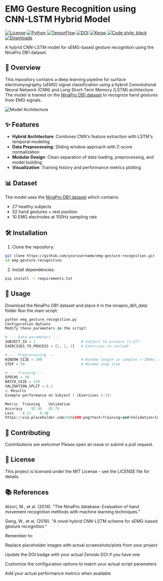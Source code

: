 # EMG Gesture Recognition using CNN-LSTM Hybrid Model

[![License](https://img.shields.io/badge/License-MIT-blue.svg)](https://opensource.org/licenses/MIT)
[![Python](https://img.shields.io/badge/Python-3.7%2B-blue)](https://www.python.org/)
[![TensorFlow](https://img.shields.io/badge/TensorFlow-2.x-orange)](https://www.tensorflow.org/)
[![DOI](https://zenodo.org/badge/DOI/10.5281/zenodo.XXXXXXX.svg)](https://doi.org/10.5281/zenodo.XXXXXXX)
  [![Keras](https://img.shields.io/badge/Keras-%23D00000.svg?logo=Keras&logoColor=white)](https://keras.io)
[![Code style: black](https://img.shields.io/badge/code%20style-black-000000.svg)](https://github.com/psf/black)
[![Downloads](https://static.pepy.tech/badge/your-package-name)](https://pepy.tech/project/your-package-name)

A hybrid CNN-LSTM model for sEMG-based gesture recognition using the NinaPro DB1 dataset.

## 📌 Overview

This repository contains a deep learning pipeline for surface electromyography (sEMG) signal classification using a hybrid Convolutional Neural Network (CNN) and Long Short-Term Memory (LSTM) architecture. The model is trained on the [NinaPro DB1 dataset](http://ninapro.hevs.ch/) to recognize hand gestures from EMG signals.

![Model Architecture](https://via.placeholder.com/800x400.png?text=CNN-LSTM+Architecture+Diagram)

## ✨ Features

- **Hybrid Architecture**: Combines CNN's feature extraction with LSTM's temporal modeling
- **Data Preprocessing**: Sliding window approach with Z-score normalization
- **Modular Design**: Clean separation of data loading, preprocessing, and model building
- **Visualization**: Training history and performance metrics plotting

## 📊 Dataset

The model uses the [NinaPro DB1 dataset](http://ninapro.hevs.ch/) which contains:
- 27 healthy subjects
- 52 hand gestures + rest position
- 10 EMG electrodes at 100Hz sampling rate

## 🛠️ Installation

1. Clone the repository:
```bash
git clone https://github.com/yourusername/emg-gesture-recognition.git
cd emg-gesture-recognition
```

2. Install dependencies:
```bash
pip install -r requirements.txt
```

## 🚀 Usage
Download the NinaPro DB1 dataset and place it in the ninapro_db1_data folder
Run the main script:

``` python
python emg_gesture_recognition.py
Configuration Options
Modify these parameters in the script:
```
```python
# --- Data parameters ---
SUBJECT_ID = 1                     # Subject to process (1-27)
EXERCISES_TO_PROCESS = [1, 2, 3]   # Exercises to include

# --- Preprocessing ---
WINDOW_SIZE = 200                  # Window length in samples (~200ms at 100Hz)
STEP = 50                          # Window step size

# --- Training ---
EPOCHS = 30
BATCH_SIZE = 128
VALIDATION_SPLIT = 0.2
📈 Results
Example performance on Subject 1 (Exercises 1-3):

Metric	Training	Validation
Accuracy	92.4%	85.7%
Loss	0.21	0.48
https://via.placeholder.com/600x300.png?text=Training+and+Validation+Curves
```
## 🤝 Contributing
Contributions are welcome! Please open an issue or submit a pull request.

## 📜 License
This project is licensed under the MIT License - see the LICENSE file for details.

## 📚 References
Atzori, M., et al. (2014). "The NinaPro database: Evaluation of hand movement recognition methods with machine learning techniques."

Geng, W., et al. (2016). "A novel hybrid CNN-LSTM scheme for sEMG-based gesture recognition."


Remember to:

Replace placeholder images with actual screenshots/plots from your project

Update the DOI badge with your actual Zenodo DOI if you have one

Customize the configuration options to match your actual script parameters

Add your actual performance metrics when available
